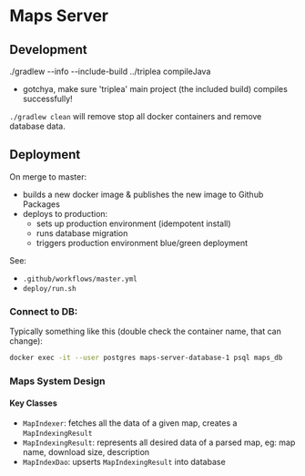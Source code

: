 # Maps Server

## Development

./gradlew --info --include-build ../triplea compileJava

- gotchya, make sure 'triplea' main project (the included build) compiles successfully!

`./gradlew clean` will remove stop all docker containers and remove database data.


## Deployment

On merge to master:
- builds a new docker image & publishes the new image to Github Packages
- deploys to production:
    - sets up production environment (idempotent install)
    - runs database migration
    - triggers production environment blue/green deployment

See:
- `.github/workflows/master.yml`
- `deploy/run.sh`


### Connect to DB:

Typically something like this (double check the container name, that can change):

```bash
docker exec -it --user postgres maps-server-database-1 psql maps_db
```


### Maps System Design

#### Key Classes

- `MapIndexer`: fetches all the data of a given map, creates a `MapIndexingResult`
- `MapIndexingResult`: represents all desired data of a parsed map, eg: map name, download size, description
- `MapIndexDao`: upserts `MapIndexingResult` into database

